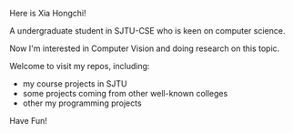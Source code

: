 Here is Xia Hongchi!

A undergraduate student in SJTU-CSE who is keen on computer science.

Now I'm interested in Computer Vision and doing research on this topic.

Welcome to visit my repos, including:
* my course projects in SJTU
* some projects coming from other well-known colleges
* other my programming projects 

Have Fun!
